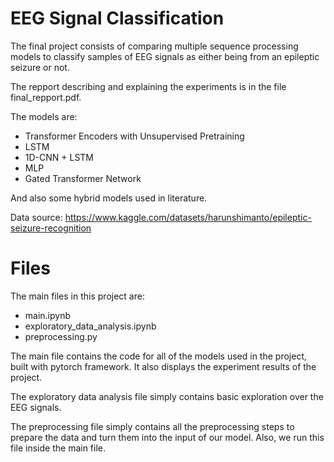 # EEG Signal Classification

The final project consists of comparing multiple sequence processing models to classify samples of EEG signals as either being from an epileptic seizure or not.

The repport describing and explaining the experiments is in the file final_repport.pdf.


The models are:
* Transformer Encoders with Unsupervised Pretraining
* LSTM
* 1D-CNN + LSTM
* MLP
* Gated Transformer Network

And also some hybrid models used in literature.

Data source: https://www.kaggle.com/datasets/harunshimanto/epileptic-seizure-recognition

# Files

The main files in this project are:

* main.ipynb
* exploratory_data_analysis.ipynb
* preprocessing.py

The main file contains the code for all of the models used in the project, built with pytorch framework. It also displays the experiment results of the project.

The exploratory data analysis file simply contains basic exploration over the EEG signals.

The preprocessing file simply contains all the preprocessing steps to prepare the data and turn them into the input of our model. Also, we run this file inside the main file.